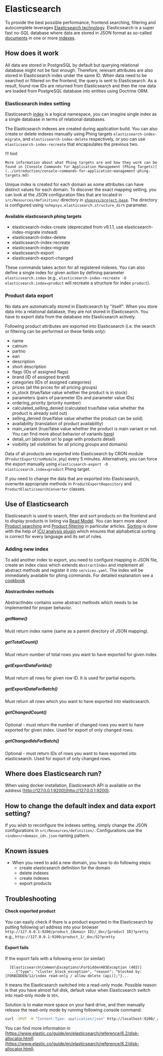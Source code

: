 # Elasticsearch

To provide the best possible performance, frontend searching, filtering and autocomplete
leverages [Elasticsearch technology](https://www.elastic.co/products/elasticsearch).
Elasticsearch is a super fast no-SQL database where data are stored in JSON format as so-called [documents](https://www.elastic.co/guide/en/elasticsearch/reference/current/_basic_concepts.html#_document) in one or more [indexes](https://www.elastic.co/guide/en/elasticsearch/reference/current/_basic_concepts.html#_index).

## How does it work

All data are stored in PostgreSQL by default but querying relational database might not be fast enough.
Therefore, relevant attributes are also stored in Elasticsearch index under the same ID.
When data need to be searched or filtered on the frontend, the query is sent to Elasticsearch.
As a result, found row IDs are returned from Elasticsearch and then the row data are loaded from PostgreSQL database into entities using Doctrine ORM.

### Elasticsearch index setting

Elasticsearch [index](https://www.elastic.co/blog/what-is-an-elasticsearch-index) is a logical namespace, you can imagine single index as a single database in terms of relational databases.

The Elasticsearch indexes are created during application build.
You can also create or delete indexes manually using Phing targets `elasticsearch-index-migrate`, and `elasticsearch-index-delete` respectively, or you can use `elasticsearch-index-recreate` that encapsulates the previous two.

!!! hint

    More information about what Phing targets are and how they work can be found in [Console Commands for Application Management (Phing Targets)](../introduction/console-commands-for-application-management-phing-targets.md)

Unique index is created for each domain as some attributes can have distinct values for each domain.
To discover the exact mapping setting, you can look at the JSON configuration files
that are located in `src/Resources/definition/` directory in [`shopsys/project-base`](https://github.com/shopsys/project-base).
The directory is configured using `%shopsys.elasticsearch.structure_dir%` parameter.

#### Available elasticsearch phing targets

-   elasticsearch-index-create (deprecated from v9.1.1, use elasticsearch-index-migrate instead)
-   elasticsearch-index-delete
-   elasticsearch-index-recreate
-   elasticsearch-index-migrate
-   elasticsearch-export
-   elasticsearch-export-changed

These commands takes action for all registered indexes. You can also define a single index for given action by defining parameter `elasticsearch.index` (e.g., `elasticsearch-index-recreate -D elasticsearch.index=product` will recreate a structure for index `product`).

### Product data export

No data are automatically stored in Elasticsearch by "itself".
When you store data into a relational database, they are not stored in Elasticsearch.
You have to export data from the database into Elasticsearch actively.

Following product attributes are exported into Elasticsearch (i.e. the search or filtering can be performed on these fields only):

-   name
-   catnum
-   partno
-   ean
-   description
-   short description
-   flags (IDs of assigned flags)
-   brand (ID of assigned brand)
-   categories (IDs of assigned categories)
-   prices (all the prices for all pricing groups)
-   in_stock (true/false value whether the product is in stock)
-   parameters (pairs of parameter IDs and parameter value IDs)
-   ordering_priority (priority number)
-   calculated_selling_denied (calculated true/false value whether the product is already sold out)
-   selling_denied (true/false value whether the product can be sold)
-   availability (translation of product availability)
-   main_variant (true/false value whether the product is main variant or not. You can find more about behavior of variants [here](../functional/behavior-of-product-variants.md))
-   detail_url (absolute url to page with products detail)
-   visibility (all visibilities for all pricing groups and domains)

Data of all products are exported into Elasticsearch by CRON module (`ProductExportCronModule.php`) every 5 minutes.
Alternatively, you can force the export manually using `elasticsearch-export -D elasticsearch.index=product` Phing target.

If you need to change the data that are exported into Elasticsearch, overwrite appropriate methods in `ProductExportRepository` and `ProductElasticsearchConverter` classes.

## Use of Elasticsearch

Elasticsearch is used to search, filter and sort products on the frontend and to display products in listing via [Read Model](./introduction-to-read-model.md).
You can learn more about [Product searching](../model/front-end-product-searching.md) and [Product filtering](../model/front-end-product-filtering.md) in particular articles.
[Sorting](../introduction/how-to-set-up-domains-and-locales.md#37-sorting-in-different-locales) is done with the help of [ICU analysis plugin](https://www.elastic.co/guide/en/elasticsearch/plugins/current/analysis-icu.html)
which ensures that alphabetical sorting is correct for every language and its set of rules.

### Adding new index

To add another index to export, you need to configure mapping in JSON file, create an index class which extends `AbstractIndex` and implement all abstract methods and register it into `services.yaml`.
The index will be immediately available for phing commands. For detailed explanation see a [cookbook](../cookbook/adding-a-new-elasticsearch-index.md)

#### AbstractIndex methods

AbstractIndex contains some abstract methods which needs to be implemented for proper behavior.

##### getName()

Must return index name (same as a parent directory of JSON mapping).

##### getTotalCount()

Must return number of total rows you want to have exported for given index.

##### getExportDataForIds()

Must return all rows for given row ID. It is used for partial exports.

##### getExportDataForBatch()

Must return all rows which you want to have exported into elasticsearch.

##### getChangedCount()

Optional - must return the number of changed rows you want to have exported for given index. Used for export of only changed rows.

##### getChangedIdsForBatch()

Optional - must return IDs of rows you want to have exported into elasticsearch. Used for export of only changed rows.

## Where does Elasticsearch run?

When using docker installation, Elasticsearch API is available on the address [http://127.0.0.1:9200](http://127.0.0.1:9200).

## How to change the default index and data export setting?

If you wish to reconfigure the indexes setting, simply change the JSON configurations in `src/Resources/definition/`.
Configurations use the `<index>/<domain_id>.json` naming pattern.

## Known issues

-   When you need to add a new domain, you have to do following steps:
    -   create elasticsearch definition for the domain
    -   delete indexes
    -   create indexes
    -   export products

## Troubleshooting

#### Check exported product

You can easily check if there is a product exported in the Elasticsearch by putting following url address into your browser
`http://127.0.0.1:9200/product_{domain ID}/_doc/{product ID}?pretty`
e.g., `http://127.0.0.1:9200/product_1/_doc/52?pretty`

#### Export fails

If the export fails with a following error (or similar)

```no-highlight
  [Elasticsearch\Common\Exceptions\Forbidden403Exception (403)]
  ...{"type": "cluster_block_exception", "reason": "blocked by: [FORBIDDEN/12/index read-only / allow delete (api)];"}...
```

It means the Elasticsearch switched into a read-only mode. Possible reason is that you have almost full disk, default value when Elasticsearch switch into read-only mode is `95%`.

Solution is to make more space on your hard drive, and then manually release the read-only mode by running following console command:

```sh
curl -XPUT -H "Content-Type: application/json" http://localhost:9200/_all/_settings -d '{"index.blocks.read_only_allow_delete": null}'
```

You can find more information in [https://www.elastic.co/guide/en/elasticsearch/reference/6.2/disk-allocator.html](https://www.elastic.co/guide/en/elasticsearch/reference/6.2/disk-allocator.html).
